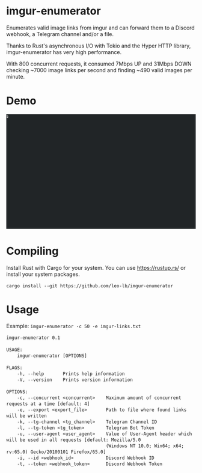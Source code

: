 # imgur-enumerator

Enumerates valid image links from imgur and can forward them to a Discord webhook, a Telegram channel and/or a file.

Thanks to Rust's asynchronous I/O with Tokio and the Hyper HTTP library,
imgur-enumerator has very high performance.

With 800 concurrent requests, it consumed 7Mbps UP and 31Mbps DOWN checking ~7000 image links per second and finding ~490 valid images per minute.

# Demo

![Demo](demo.gif)

# Compiling

Install Rust with Cargo for your system.
You can use https://rustup.rs/ or install your system packages.

```
cargo install --git https://github.com/leo-lb/imgur-enumerator
```

# Usage

Example: `imgur-enumerator -c 50 -e imgur-links.txt`

```
imgur-enumerator 0.1

USAGE:
    imgur-enumerator [OPTIONS]

FLAGS:
    -h, --help       Prints help information
    -V, --version    Prints version information

OPTIONS:
    -c, --concurrent <concurrent>    Maximum amount of concurrent requests at a time [default: 4]
    -e, --export <export_file>       Path to file where found links will be written
    -k, --tg-channel <tg_channel>    Telegram Channel ID
    -l, --tg-token <tg_token>        Telegram Bot Token
    -u, --user-agent <user_agent>    Value of User-Agent header which will be used in all requests [default: Mozilla/5.0
                                     (Windows NT 10.0; Win64; x64; rv:65.0) Gecko/20100101 Firefox/65.0]
    -i, --id <webhook_id>            Discord Webhook ID
    -t, --token <webhook_token>      Discord Webhook Token
```
